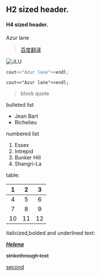 ## H2 sized header.

#### H4 sized header.



Azur lane

> [百度翻译](https://fanyi.baidu.com/?aldtype=16047#en/zh/azur%20lane)



![JLU](http://www.jlu.edu.cn/images/logo.jpg)





```c++
cout<<"Azur lane"<<endl;
```



`cout<<"Azur lane"<<endl;`



> block quote



bulleted list

- Jean Bart
- Richelieu



numbered list

1. Essex
2. Intrepid
3. Bunker Hill
4. Shangri-La



table:

|  1   |  2   |  3   |
| :--: | :--: | :--: |
|  4   |  5   |  6   |
|  7   |  8   |  9   |
|  10  |  11  |  12  |



italicized,bolded and underlined text:

<u>***Helena***</u>



~~strikethrough text~~







[second](README.md)

